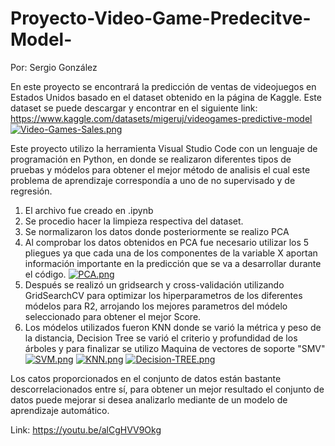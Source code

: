 # Proyecto-Video-Game-Predecitve-Model-
Por: Sergio González

En este proyecto se encontrará la predicción de ventas de videojuegos en Estados Unidos basado en el dataset obtenido en la página de Kaggle.
Este dataset se puede descargar y encontrar en el siguiente link: https://www.kaggle.com/datasets/migeruj/videogames-predictive-model
[![Video-Games-Sales.png](https://i.postimg.cc/yN6N9fHM/Video-Games-Sales.png)](https://postimg.cc/3k67QFW1)

Este proyecto utilizo la herramienta Visual Studio Code con un lenguaje de programación en Python, en donde se realizaron diferentes tipos de pruebas y módelos para obtener el mejor método de analisis el cual este problema de aprendizaje correspondía a uno de no supervisado y de regresión.
1. El archivo fue creado en .ipynb
2. Se procedio hacer la limpieza respectiva del dataset.
3. Se normalizaron los datos donde posteriormente se realizo PCA
4. Al comprobar los datos obtenidos en PCA fue necesario utilizar los 5 pliegues ya que cada una de los componentes de la variable X aportan información importante en la predicción que se va a desarrollar durante el código.
[![PCA.png](https://i.postimg.cc/x8173zCT/PCA.png)](https://postimg.cc/tZ82X7WL)
6. Después se realizó un gridsearch y cross-validación utilizando GridSearchCV para optimizar los hiperparametros de los diferentes módelos para R2, arrojando los mejores parametros del módelo seleccionado para obtener el mejor Score.
7. Los módelos utilizados fueron KNN donde se varió la métrica y peso de la distancia, Decision Tree se varió el criterio y profundidad de los árboles y para finalizar se utilizo Maquina de vectores de soporte "SMV"
[![SVM.png](https://i.postimg.cc/Qth5Pgcs/SVM.png)](https://postimg.cc/R3pNJHPb)
[![KNN.png](https://i.postimg.cc/FRpcQfxS/KNN.png)](https://postimg.cc/Q9BVQdwN)
[![Decision-TREE.png](https://i.postimg.cc/d08r4Nk4/Decision-TREE.png)](https://postimg.cc/yJ8DNPTZ)

Los catos proporcionados en el conjunto de datos están bastante descorrelacionados entre sí, para obtener un mejor resultado el conjunto de datos puede mejorar si desea analizarlo mediante de un modelo de aprendizaje automático.

Link:
https://youtu.be/alCgHVV9Okg
